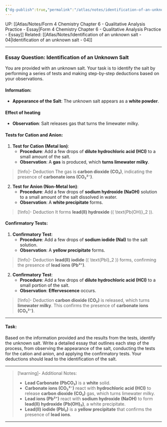 ```yaml
---
{"dg-publish":true,"permalink":"/atlas/notes/identification-of-an-unknown-salt-03/"}
---
```


UP: [[Atlas/Notes/Form 4 Chemistry Chapter 6 - Qualitative Analysis Practice - Essay\|Form 4 Chemistry Chapter 6 - Qualitative Analysis Practice - Essay]]
Related: [[Atlas/Notes/Identification of an unknown salt - 04\|Identification of an unknown salt - 04]]

---

### Essay Question: Identification of an Unknown Salt

You are provided with an unknown salt. Your task is to identify the salt by performing a series of tests and making step-by-step deductions based on your observations.

#### Information:
- **Appearance of the Salt**: The unknown salt appears as a **white powder**.

#### Effect of heating
- **Observation**: Salt releases gas that turns the limewater milky.

#### Tests for Cation and Anion:

1. **Test for Cation (Metal Ion)**:
    - **Procedure**: Add a few drops of **dilute hydrochloric acid (HCl)** to a small amount of the salt.
    - **Observation**: A **gas** is produced, which **turns limewater milky**. 
> [!info]- Deduction
> The gas is **carbon dioxide (CO₂)**, indicating the presence of **carbonate ions (CO₃²⁻)**.

2. **Test for Anion (Non-Metal Ion)**:
    - **Procedure**: Add a few drops of **sodium hydroxide (NaOH)** solution to a small amount of the salt dissolved in water.
    - **Observation**: A **white precipitate** forms.
> [!info]- Deduction
> It forms **lead(II) hydroxide** (\( \text{Pb(OH)}_2 \)).

#### Confirmatory Tests:

1. **Confirmatory Test**:
    - **Procedure**: Add a few drops of **sodium iodide (NaI)** to the salt solution.
    - **Observation**: A **yellow precipitate** forms. 
> [!info]- Deduction
> **lead(II) iodide** (\( \text{PbI}_2 \)) forms, confirming the presence of **lead ions (Pb²⁺)**.

2. **Confirmatory Test**:
    - **Procedure**: Add a few drops of **dilute hydrochloric acid (HCl)** to a small portion of the salt.
    - **Observation**: **Effervescence** occurs.
> [!info]- Deduction
> **carbon dioxide (CO₂)** is released, which turns **limewater milky**. This confirms the presence of **carbonate ions (CO₃²⁻)**.

---

#### Task:
Based on the information provided and the results from the tests, identify the unknown salt. Write a detailed essay that outlines each step of the process, from observing the appearance of the salt, conducting the tests for the cation and anion, and applying the confirmatory tests. Your deductions should lead to the identification of the salt.

---

> [!warning]- Additional Notes:
> - **Lead Carbonate (PbCO₃)** is a **white** solid.
> - **Carbonate ions (CO₃²⁻)** react with **hydrochloric acid (HCl)** to release **carbon dioxide (CO₂)** gas, which turns limewater milky.
> - **Lead ions (Pb²⁺)** react with **sodium hydroxide (NaOH)** to form **lead(II) hydroxide (Pb(OH)₂)**, a white precipitate.
> - **Lead(II) iodide (PbI₂)** is a **yellow precipitate** that confirms the presence of **lead ions**.

---
